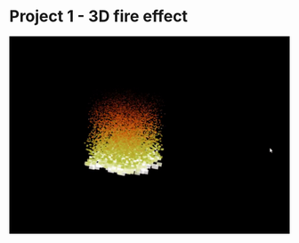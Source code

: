 # Project 1 - 3D fire effect
![Alt Text](https://raw.githubusercontent.com/igorbragaia/CCI-36/master/project1/project1GIF.gif)
